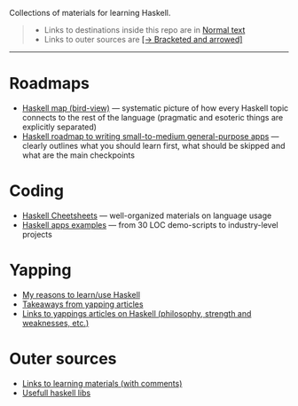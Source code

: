 Collections of materials for learning Haskell.

> * Links to destinations inside this repo are in [Normal text]()
> * Links to outer sources are [[→ Bracketed and arrowed]]()

---

# Roadmaps

* [Haskell map (bird-view)](materials/hs_map.md) —
  systematic picture of how every Haskell topic connects to the rest of the language (pragmatic and esoteric things are explicitly separated)
* [Haskell roadmap to writing small-to-medium general-purpose apps](materials/hs_roadmap.md) —
  clearly outlines what you should learn first, what should be skipped and what are the main checkpoints

# Coding

* [Haskell Cheetsheets](chsheets/) — well-organized materials on language usage
* [Haskell apps examples](demo_code/README.md) — from 30 LOC demo-scripts to industry-level projects

# Yapping

* [My reasons to learn/use Haskell](materials/why_hs.md)
* [Takeaways from yapping articles](materials/articles_consp.md)
* [Links to yappings articles on Haskell (philosophy, strength and weaknesses, etc.)](materials/_yapping_articles.md)

# Outer sources

* [Links to learning materials (with comments)](materials/_learning_materials.md)
* [Usefull haskell libs](materials/hs_libs.md)

